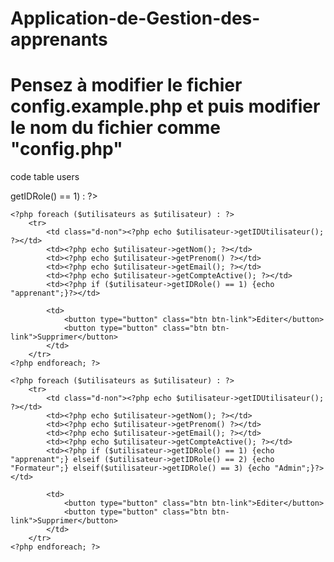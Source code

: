 # Application-de-Gestion-des-apprenants
# Pensez à modifier le fichier config.example.php et puis modifier le nom du fichier comme "config.php" 


code table users 

<?php if ($_SESSION['role'] == 'formateur' && $utilisateur->getIDRole() == 1) : ?>
    <?php foreach ($utilisateurs as $utilisateur) : ?>
        <tr>
            <td class="d-non"><?php echo $utilisateur->getIDUtilisateur(); ?></td>
            <td><?php echo $utilisateur->getNom(); ?></td>
            <td><?php echo $utilisateur->getPrenom() ?></td>
            <td><?php echo $utilisateur->getEmail(); ?></td>
            <td><?php echo $utilisateur->getCompteActive(); ?></td>
            <td><?php if ($utilisateur->getIDRole() == 1) {echo "apprenant";}?></td>

            <td>
                <button type="button" class="btn btn-link">Editer</button>
                <button type="button" class="btn btn-link">Supprimer</button>
            </td>
        </tr>
    <?php endforeach; ?>
<?php else : ?>
    <?php foreach ($utilisateurs as $utilisateur) : ?>
        <tr>
            <td class="d-non"><?php echo $utilisateur->getIDUtilisateur(); ?></td>
            <td><?php echo $utilisateur->getNom(); ?></td>
            <td><?php echo $utilisateur->getPrenom() ?></td>
            <td><?php echo $utilisateur->getEmail(); ?></td>
            <td><?php echo $utilisateur->getCompteActive(); ?></td>
            <td><?php if ($utilisateur->getIDRole() == 1) {echo "apprenant";} elseif ($utilisateur->getIDRole() == 2) {echo "Formateur";} elseif($utilisateur->getIDRole() == 3) {echo "Admin";}?></td>

            <td>
                <button type="button" class="btn btn-link">Editer</button>
                <button type="button" class="btn btn-link">Supprimer</button>
            </td>
        </tr>
    <?php endforeach; ?>
<?php endif; ?>
